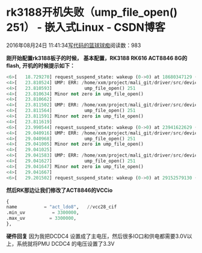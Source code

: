 
# rk3188开机失败（ump_file_open() 251） - 嵌入式Linux - CSDN博客

2016年08月24日 11:41:34[写代码的篮球球痴](https://me.csdn.net/weiqifa0)阅读数：983


**刚开始配置rk3188板子的时候，**
**基本配置，RK3188 RK616 ACT8846 8G的flash,**
**开机的时候提示如下：**


```python
<6>[   18.729270] request_suspend_state: wakeup (0->0) at 18680347129 (1970-01-01 00:00:18.671397630 UTC)
<4>[   23.810524] UMP: ERR: /home/xxm/project/mali_git/driver/src/devicedrv/ump/linux/ump_kernel_linux.c
<4>[   23.810593]            ump_file_open() 251
<4>[   23.810634] Minor not zero in ump_file_open()
<4>[   23.810662] 
<4>[   23.811502] UMP: ERR: /home/xxm/project/mali_git/driver/src/devicedrv/ump/linux/ump_kernel_linux.c
<4>[   23.811564]            ump_file_open() 251
<4>[   23.811591] Minor not zero in ump_file_open()
<4>[   23.811619] 
<6>[   23.990544] request_suspend_state: wakeup (0->0) at 23941622629 (1970-01-01 00:00:23.932673130 UTC)
<4>[   29.040916] UMP: ERR: /home/xxm/project/mali_git/driver/src/devicedrv/ump/linux/ump_kernel_linux.c
<4>[   29.040968]            ump_file_open() 251
<4>[   29.041005] Minor not zero in ump_file_open()
<4>[   29.041025] 
<4>[   29.041583] UMP: ERR: /home/xxm/project/mali_git/driver/src/devicedrv/ump/linux/ump_kernel_linux.c
<4>[   29.041627]            ump_file_open() 251
<4>[   29.041647] Minor not zero in ump_file_open()
<4>[   29.041667] 
<6>[   29.201502] request_suspend_state: wakeup (0->0) at 29152579130 (1970-01-01 00:00:29.143630006 UTC)
```
**然后RK那边让我们修改了ACT8846的VCCio**


```python
{
name          = "act_ldo8",   //vcc28_cif
.min_uv          = 3300000,
.max_uv         = 3300000,
},
```
**硬件回复**
因为我把DCDC4 设置成了主电压，然后很多IO口和供电都需要3.0V以上，系统就将PMU DCDC4 的电压设置了3.3V



